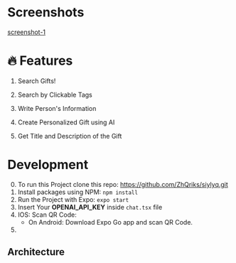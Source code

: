 # Screenshots
[screenshot-1](https://github.com/ZhQriks/siylyq/assets/113823028/c52d9ce7-f683-43eb-8186-54cd94c94f2e)

# 🔥 Features
  1. Search Gifts!

  2. Search by Clickable Tags
  3. Write Person's Information
  4. Create Personalized Gift using AI 
  5. Get Title and Description of the Gift 

# Development

  0. To run this Project clone this repo: https://github.com/ZhQriks/siylyq.git
  1. Install packages using NPM: ```npm install```
  2. Run the Project with Expo: ```expo start```
  3. Insert Your **OPENAI_API_KEY** inside ```chat.tsx``` file
  4. IOS: Scan QR Code:
      - On Android: Download Expo Go app and scan QR Code.
  5. 

## Architecture
